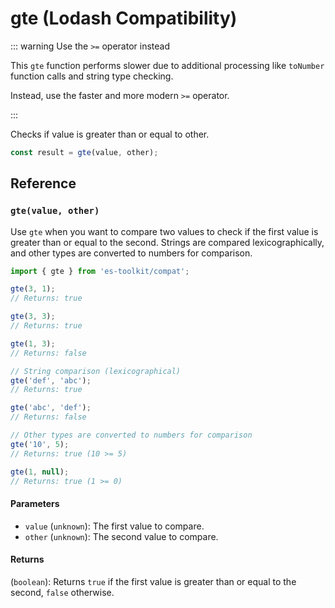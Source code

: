 # gte (Lodash Compatibility)

::: warning Use the `>=` operator instead

This `gte` function performs slower due to additional processing like `toNumber` function calls and string type checking.

Instead, use the faster and more modern `>=` operator.

:::

Checks if value is greater than or equal to other.

```typescript
const result = gte(value, other);
```

## Reference

### `gte(value, other)`

Use `gte` when you want to compare two values to check if the first value is greater than or equal to the second. Strings are compared lexicographically, and other types are converted to numbers for comparison.

```typescript
import { gte } from 'es-toolkit/compat';

gte(3, 1);
// Returns: true

gte(3, 3);
// Returns: true

gte(1, 3);
// Returns: false

// String comparison (lexicographical)
gte('def', 'abc');
// Returns: true

gte('abc', 'def');
// Returns: false

// Other types are converted to numbers for comparison
gte('10', 5);
// Returns: true (10 >= 5)

gte(1, null);
// Returns: true (1 >= 0)
```

#### Parameters

- `value` (`unknown`): The first value to compare.
- `other` (`unknown`): The second value to compare.

#### Returns

(`boolean`): Returns `true` if the first value is greater than or equal to the second, `false` otherwise.
